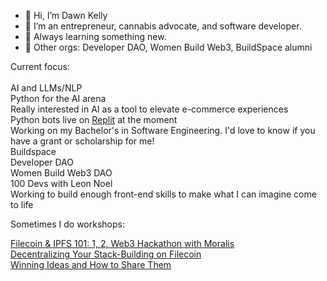 - 👋 Hi, I’m Dawn Kelly
- 👀 I’m an entrepreneur, cannabis advocate, and software developer.
- 🌱 Always learning something new.  
- 💞️ Other orgs: Developer DAO, Women Build Web3, BuildSpace alumni

Current focus: 
<br><br>
AI and LLMs/NLP<br>
Python for the AI arena<br>
Really interested in AI as a tool to elevate e-commerce experiences<br>
Python bots live on [Replit](https://replit.com/@dawnkelly09) at the moment<br>
Working on my Bachelor's in Software Engineering. I'd love to know if you have a grant or scholarship for me!<br>
Buildspace<br>
Developer DAO<br>
Women Build Web3 DAO<br>
100 Devs with Leon Noel<br>
Working to build enough front-end skills to make what I can imagine come to life<br>


Sometimes I do workshops:<br>

[Filecoin & IPFS 101: 1, 2, Web3 Hackathon with Moralis](https://www.youtube.com/watch?v=aTyP_gZkQy0)
<br>
[Decentralizing Your Stack-Building on Filecoin](https://www.youtube.com/watch?v=RSq3UUpDGgg)
<br>
[Winning Ideas and How to Share Them](https://www.youtube.com/watch?v=O7j_MpQ3ZlE&t=891s)
<br>


    
  

<!---
dawnkelly09/dawnkelly09 is a ✨ special ✨ repository because its `README.md` (this file) appears on your GitHub profile.
You can click the Preview link to take a look at your changes.
--->
